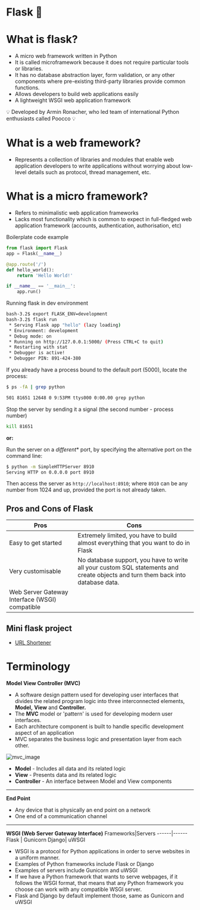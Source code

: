 # Flask :snake:

# What is flask?
- A micro web framework written in Python 
- It is called microframework because it does not require particular tools or libraries.
- It has no database abstraction layer, form validation, or any other components where pre-existing third-party libraries provide common functions.
- Allows developers to build web applications easily 
- A lightweight WSGI web application framework


:bulb: Developed by Armin Ronacher, who led team of international Python enthusiasts called Poocco :bulb:

# What is a web framework?
- Represents a collection of libraries and modules that enable web application developers to write applications without worrying about low-level details such as protocol, thread management, etc.

# What is a micro framework?
- Refers to minimalistic web application frameworks
- Lacks most functionality which is common to expect in full-fledged web application framework (accounts, authentication, authorisation, etc)


Boilerplate code example
```python
from flask import Flask
app = Flask(__name__)

@app.route('/')
def hello_world():
    return 'Hello World!'

if __name__ == '__main__':
    app.run()
```

Running flask in dev environment 
```bash
bash-3.2$ export FLASK_ENV=development 
bash-3.2$ flask run
 * Serving Flask app "hello" (lazy loading)
 * Environment: development
 * Debug mode: on
 * Running on http://127.0.0.1:5000/ (Press CTRL+C to quit)
 * Restarting with stat
 * Debugger is active!
 * Debugger PIN: 891-424-380
```

If you already have a process bound to the default port (5000), locate the process:
```bash
$ ps -fA | grep python
```

```bash
501 81651 12648 0 9:53PM ttys000 0:00.00 grep python
```

Stop the server by sending it a signal (the second number - process number)
```bash
kill 81651
```

**or:**

Run the server on a *different** port, by specifying the alternative port on the command line:
```bash
$ python -m SimpleHTTPServer 8910
Serving HTTP on 0.0.0.0 port 8910
```

Then access the server as `http://localhost:8910`; where `8910` can be any number from 1024 and up, provided the port is not already taken.



## Pros and Cons of Flask 

**Pros**|**Cons**
----|----
Easy to get started | Extremely limited, you have to build almost everything that you want to do in Flask
Very customisable | No database support, you have to write all your custom SQL statements and create objects and turn them back into database data.
Web Server Gateway Interface (WSGI) compatible |

## **Mini flask project**
- [URL Shortener](url-shortener)

# Terminology 

**Model View Controller (MVC)**
- A software design pattern used for developing user interfaces that divides the related program logic into three interconnected elements, **Model,** **View** and **Controller.**
- The **MVC** model or 'pattern' is used for developing modern user interfaces.
- Each architecture component is built to handle specific development aspect of an application 
- MVC separates the business logic and presentation layer from each other. 

<img src="https://www.guru99.com/images/1/122118_0445_MVCTutorial1.png" alt="mvc_image">


- **Model** - Includes all data and its related logic
- **View** - Presents data and its related logic
- **Controller** - An interface between Model and View components

---
**End Point**
- Any device that is physically an end point on a network
- One end of a communication channel

---

**WSGI (Web Server Gateway Interface)**
Frameworks|Servers
------|------
Flask | Gunicorn
Django| uWSGI

- WSGI is a protocol for Python applications in order to serve websites in a uniform manner.
- Examples of Python frameworks include Flask or Django
- Examples of servers include Gunicorn and uWSGI
- If we have a Python framework that wants to serve webpages, if it follows the WSGI format, that means that any Python framework you choose can work with any compatible WSGI server. 
- Flask and Django by default implement those, same as Gunicorn and uWSGI
